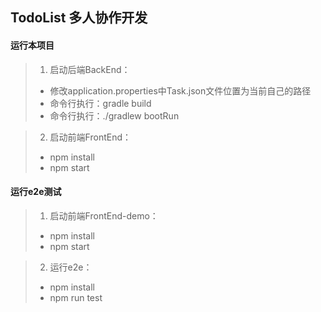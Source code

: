 ## TodoList 多人协作开发

#### 运行本项目

> 1. 启动后端BackEnd：
>
> * 修改application.properties中Task.json文件位置为当前自己的路径
> * 命令行执行：gradle build
> * 命令行执行：./gradlew bootRun

> 2. 启动前端FrontEnd：
>
> * npm install
> * npm start

#### 运行e2e测试

> 1. 启动前端FrontEnd-demo：
>
> * npm install
> * npm start

> 2. 运行e2e：
>
> * npm install
> * npm run test

